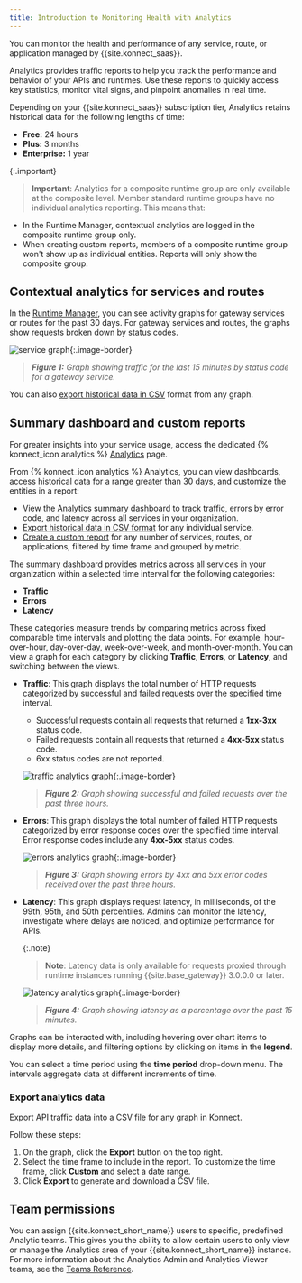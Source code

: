 ```yaml
---
title: Introduction to Monitoring Health with Analytics
---
```


You can monitor the health and performance of any service,
route, or application managed by {{site.konnect_saas}}.

Analytics provides traffic reports to help you track the performance and
behavior of your APIs and runtimes. Use these reports to quickly access key
statistics, monitor vital signs, and pinpoint anomalies in real time.

Depending on your {{site.konnect_saas}} subscription tier, Analytics retains
historical data for the following lengths of time:
* **Free:** 24 hours
* **Plus:** 3 months
* **Enterprise:** 1 year

{:.important}
> **Important**: Analytics for a composite runtime group are only available at the composite level. 
Member standard runtime groups have no individual analytics reporting. This means that:
* In the Runtime Manager, contextual analytics are logged in the composite runtime group only.
* When creating custom reports, members of a composite runtime group won't show up as individual entities. 
Reports will only show the composite group.

## Contextual analytics for services and routes

In the [Runtime Manager](https://docs.konghq.com/konnect/runtime-manager/), you can see
activity graphs for gateway services or routes for the past 30 days.
For gateway services and routes, the graphs show requests broken down by status codes.

![service graph](/assets/images/docs/konnect/konnect-analytics-gateway-service.png){:.image-border}

> _**Figure 1:** Graph showing traffic for the last 15 minutes by status code for a gateway service._

You can also [export historical data in CSV](#export-analytics-data) format from any graph.


## Summary dashboard and custom reports

For greater insights into your service usage, access the dedicated {% konnect_icon analytics %} [Analytics](https://cloud.konghq.com/analytics) page.

From {% konnect_icon analytics %} Analytics, you can view dashboards, access historical data for a range greater than 30 days, and customize the entities in a report:
* View the Analytics summary dashboard to track traffic, errors by error code, and latency across all services in your organization.
* [Export historical data in CSV format](#export-analytics-data) for any individual service.
* [Create a custom report](/konnect/analytics/generate-reports/) for any number of services, routes, or applications, filtered by time frame and grouped by metric.

The summary dashboard provides metrics across all services in your organization within a selected time interval for the following categories:

* **Traffic**
* **Errors**
* **Latency**

These categories measure trends by comparing metrics across fixed comparable time intervals and plotting the data points. For example, hour-over-hour, day-over-day, week-over-week, and month-over-month.
You can view a graph for each category by clicking **Traffic**, **Errors**, or **Latency**, and switching between the views.

* **Traffic**: This graph displays the total number of HTTP requests categorized by successful and failed requests over the specified time interval.
    * Successful requests contain all requests that returned a **1xx-3xx** status code.
    * Failed requests contain all requests that returned a **4xx-5xx** status code.
    * 6xx status codes are not reported.

    ![traffic analytics graph](/assets/images/docs/konnect/konnect-vitals-traffic.png){:.image-border}
    > _**Figure 2:** Graph showing successful and failed requests over the past three hours._

* **Errors**: This graph displays the total number of failed HTTP requests categorized by error response codes over the specified time interval. Error response codes include any **4xx-5xx** status codes.

    ![errors analytics graph](/assets/images/docs/konnect/konnect-vitals-errors.png){:.image-border}
    > _**Figure 3:** Graph showing errors by 4xx and 5xx error codes received over the past three hours._

* **Latency**: This graph displays request latency, in milliseconds, of the 99th, 95th, and 50th percentiles.
Admins can monitor the latency, investigate where delays are noticed, and optimize performance for APIs.

    {:.note}
    > **Note**: Latency data is only available for requests proxied through runtime instances running {{site.base_gateway}} 3.0.0.0 or later.

   ![latency analytics graph](/assets/images/docs/konnect/konnect-analytics-latency.png){:.image-border}
  > _**Figure 4:** Graph showing latency as a percentage over the past 15 minutes._

Graphs can be interacted with, including hovering over chart items to display more details, and filtering options by clicking on items in the **legend**.

You can select a time period using the **time period** drop-down menu. The intervals aggregate data at different increments of time.

### Export analytics data

Export API traffic data into a CSV file for any graph in Konnect.

Follow these steps: 

1. On the graph, click the **Export** button on the top right.
1. Select the time frame to include in the report. To customize the time frame,
click **Custom** and select a date range.
1. Click **Export** to generate and download a CSV file.

## Team permissions

You can assign {{site.konnect_short_name}} users to specific, predefined Analytic teams. This gives you the ability to allow certain users to only view or manage the Analytics area of your {{site.konnect_short_name}} instance. For more information about the Analytics Admin and Analytics Viewer teams, see the [Teams Reference](/konnect/org-management/teams-and-roles/teams-reference/).
